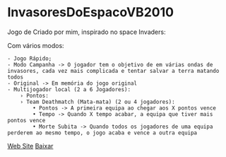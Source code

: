 # InvasoresDoEspacoVB2010

Jogo de Criado por mim, inspirado no space Invaders:

Com vários modos:

	- Jogo Rápido;
	- Modo Campanha -> O jogador tem o objetivo de em várias ondas de invasores, cada vez mais complicada e tentar salvar a terra matando todos
	- Original -> Em memória do jogo original
	- Multijogador local (2 a 6 Jogadores):
		› Pontos:
		› Team Deathmatch (Mata-mata) (2 ou 4 jogadores):
			• Pontos -> A primeira equipa ao chegar aos X pontos vence
			• Tempo -> Quando X tempo acabar, a equipa que tiver mais pontos vence
			• Morte Subita -> Quando todos os jogadores de uma equipa perderem ao mesmo tempo, o jogo acaba e vence a outra equipa


[Web Site](https://sites.google.com/view/invasores-do-espao-vb/p%C3%A1gina-inicial)
[Baixar](https://github.com/201flaviosilva/InvasoresDoEspaco/releases)
